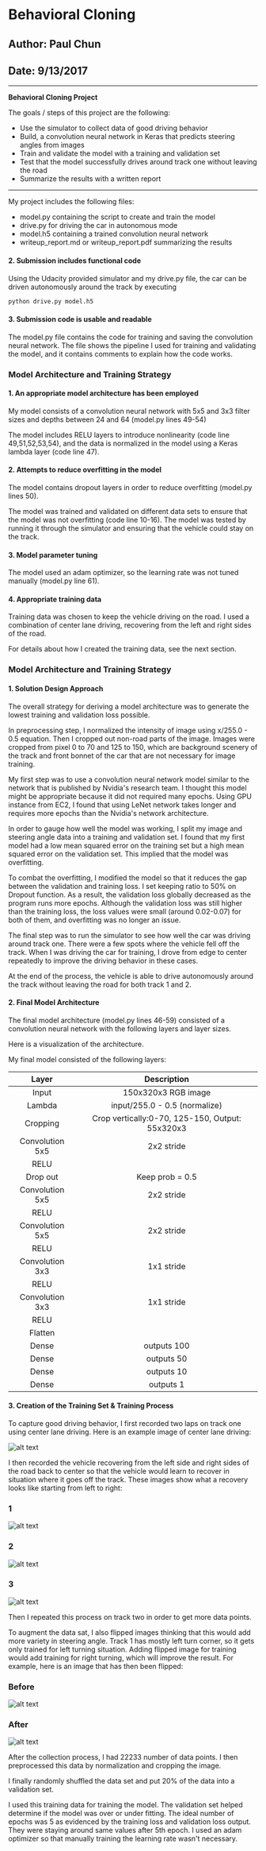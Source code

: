 # **Behavioral Cloning**
## Author: Paul Chun
## Date: 9/13/2017


---

**Behavioral Cloning Project**

The goals / steps of this project are the following:
* Use the simulator to collect data of good driving behavior
* Build, a convolution neural network in Keras that predicts steering angles from images
* Train and validate the model with a training and validation set
* Test that the model successfully drives around track one without leaving the road
* Summarize the results with a written report


[//]: # (Image References)

[image1]: ./examples/placeholder.png "Model Visualization"
[image2]: ./examples/center.jpg "Center"
[image3]: ./examples/recover1.jpg "Recovery Image"
[image4]: ./examples/recover2.jpg "Recovery Image"
[image5]: ./examples/recover3.jpg "Recovery Image"
[image6]: ./examples/before_flipped.jpg "Normal Image"
[image7]: ./examples/flipped.jpg "Flipped Image"


---
My project includes the following files:
* model.py containing the script to create and train the model
* drive.py for driving the car in autonomous mode
* model.h5 containing a trained convolution neural network
* writeup_report.md or writeup_report.pdf summarizing the results

#### 2. Submission includes functional code
Using the Udacity provided simulator and my drive.py file, the car can be driven autonomously around the track by executing
```sh
python drive.py model.h5
```

#### 3. Submission code is usable and readable

The model.py file contains the code for training and saving the convolution neural network. The file shows the pipeline I used for training and validating the model, and it contains comments to explain how the code works.

### Model Architecture and Training Strategy

#### 1. An appropriate model architecture has been employed

My model consists of a convolution neural network with 5x5 and 3x3 filter sizes and depths between 24 and 64 (model.py lines 49-54)

The model includes RELU layers to introduce nonlinearity (code line 49,51,52,53,54), and the data is normalized in the model using a Keras lambda layer (code line 47).

#### 2. Attempts to reduce overfitting in the model

The model contains dropout layers in order to reduce overfitting (model.py lines 50).

The model was trained and validated on different data sets to ensure that the model was not overfitting (code line 10-16). The model was tested by running it through the simulator and ensuring that the vehicle could stay on the track.

#### 3. Model parameter tuning

The model used an adam optimizer, so the learning rate was not tuned manually (model.py line 61).

#### 4. Appropriate training data

Training data was chosen to keep the vehicle driving on the road. I used a combination of center lane driving, recovering from the left and right sides of the road.

For details about how I created the training data, see the next section.

### Model Architecture and Training Strategy

#### 1. Solution Design Approach

The overall strategy for deriving a model architecture was to generate the lowest training and validation loss possible.

In preprocessing step, I normalized the intensity of image using x/255.0 - 0.5 equation. Then I cropped out non-road parts of the image. Images were cropped from pixel 0 to 70 and 125 to 150, which are background scenery of the track and front bonnet of the car that are not necessary for image training.

My first step was to use a convolution neural network model similar to the network that is published by Nvidia's research team. I thought this model might be appropriate because it did not required many epochs. Using GPU instance from EC2, I found that using LeNet network takes longer and requires more epochs than the Nvidia's network architecture.

In order to gauge how well the model was working, I split my image and steering angle data into a training and validation set. I found that my first model had a low mean squared error on the training set but a high mean squared error on the validation set. This implied that the model was overfitting.

To combat the overfitting, I modified the model so that it reduces the gap between the validation and training loss. I set keeping ratio to 50% on Dropout function. As a result, the validation loss globally decreased as the program runs more epochs. Although the validation loss was still higher than the training loss, the loss values were small (around 0.02-0.07) for both of them, and overfitting was no longer an issue.

The final step was to run the simulator to see how well the car was driving around track one. There were a few spots where the vehicle fell off the track. When I was driving the car for training, I drove from edge to center repeatedly to improve the driving behavior in these cases.

At the end of the process, the vehicle is able to drive autonomously around the track without leaving the road for both track 1 and 2.

#### 2. Final Model Architecture

The final model architecture (model.py lines 46-59) consisted of a convolution neural network with the following layers and layer sizes.

Here is a visualization of the architecture.

My final model consisted of the following layers:

| Layer         		|     Description	        					|
|:---------------------:|:---------------------------------------------:|
| Input         		| 150x320x3 RGB image   							|
| Lambda         		| input/255.0 - 0.5 (normalize)  							|
| Cropping         		| Crop vertically:0-70, 125-150, Output: 55x320x3  		|
| Convolution 5x5     	| 2x2 stride 	|
| RELU					|												|
| Drop out					|	Keep prob = 0.5			  						|
| Convolution 5x5	    | 2x2 stride	|
| RELU					|												|
| Convolution 5x5	    | 2x2 stride 	|
| RELU					|												|
| Convolution 3x3	    | 1x1 stride 	|
| RELU					|												|
| Convolution 3x3	    | 1x1 stride 	|
| RELU					|												|
| Flatten					|												|
| Dense		| outputs 100       									|
| Dense		| outputs 50       									|
| Dense		| outputs 10       									|
| Dense		| outputs 1       									|


#### 3. Creation of the Training Set & Training Process

To capture good driving behavior, I first recorded two laps on track one using center lane driving. Here is an example image of center lane driving:

![alt text][image2]

I then recorded the vehicle recovering from the left side and right sides of the road back to center so that the vehicle would learn to recover in situation where it goes off the track. These images show what a recovery looks like starting from left to right:
### 1
![alt text][image3]
### 2
![alt text][image4]
### 3
![alt text][image5]

Then I repeated this process on track two in order to get more data points.

To augment the data sat, I also flipped images thinking that this would add more variety in steering angle. Track 1 has mostly left turn corner, so it gets only trained for left turning situation. Adding flipped image for training would add training for right turning, which will improve the result. For example, here is an image that has then been flipped:

### Before
![alt text][image6]
### After
![alt text][image7]



After the collection process, I had 22233 number of data points. I then preprocessed this data by normalization and cropping the image.

I finally randomly shuffled the data set and put 20% of the data into a validation set.

I used this training data for training the model. The validation set helped determine if the model was over or under fitting. The ideal number of epochs was 5 as evidenced by the training loss and validation loss output. They were staying around same values after 5th epoch. I used an adam optimizer so that manually training the learning rate wasn't necessary.
